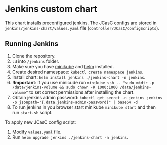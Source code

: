 # Jenkins custom chart

This chart installs preconfigured jenkins. 
The JCasC configs are stored in `jenkins/jenkins-chart/values.yaml` file (`controller/JCasC/configScripts`).

## Running Jenkins

1. Clone the repository.
2. `cd` into `/jenkins` folder.
3. Make sure you have [minikube](https://minikube.sigs.k8s.io/) and [helm](https://helm.sh/) installed.
4. Create desired namespace: `kubectl create namespace jenkins`.
5. Install chart: `helm install jenkins ./jenkins-chart -n jenkins`.  
6. **!Important**: If you use minicude run `minikube ssh -- "sudo mkdir -p /data/jenkins-volume && sudo chown -R 1000:1000 /data/jenkins-volume"` to set correct permissions after installing the chart.
7. Obtain jenkins admin password: `kubectl get secret -n jenkins jenkins -o jsonpath="{.data.jenkins-admin-password}" | base64 -d`
8. To run jenkins in you browser start minikube `minikube start` and then run `start.sh` script.

To apply new JCasC config script:

1. Modify `values.yaml` file.
2. Run `helm upgrade jenkins ./jenkins-chart -n jenkins`.